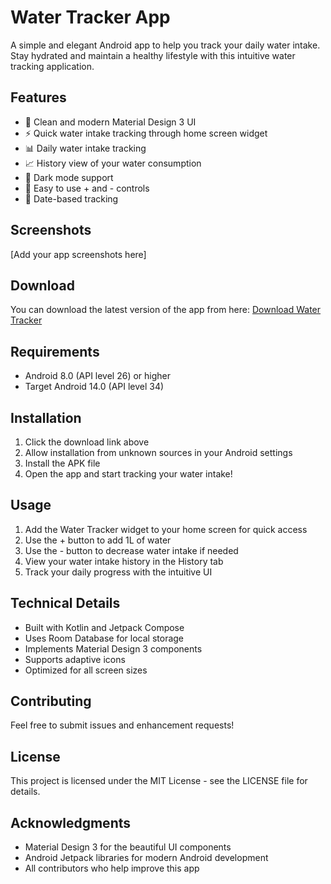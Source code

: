 # Water Tracker App

A simple and elegant Android app to help you track your daily water intake. Stay hydrated and maintain a healthy lifestyle with this intuitive water tracking application.

## Features

- 📱 Clean and modern Material Design 3 UI
- ⚡ Quick water intake tracking through home screen widget
- 📊 Daily water intake tracking
- 📈 History view of your water consumption
- 🌙 Dark mode support
- 🔄 Easy to use + and - controls
- 📅 Date-based tracking

## Screenshots

[Add your app screenshots here]

## Download

You can download the latest version of the app from here:
[Download Water Tracker](https://i.diawi.com/LUMPeU)

## Requirements

- Android 8.0 (API level 26) or higher
- Target Android 14.0 (API level 34)

## Installation

1. Click the download link above
2. Allow installation from unknown sources in your Android settings
3. Install the APK file
4. Open the app and start tracking your water intake!

## Usage

1. Add the Water Tracker widget to your home screen for quick access
2. Use the + button to add 1L of water
3. Use the - button to decrease water intake if needed
4. View your water intake history in the History tab
5. Track your daily progress with the intuitive UI

## Technical Details

- Built with Kotlin and Jetpack Compose
- Uses Room Database for local storage
- Implements Material Design 3 components
- Supports adaptive icons
- Optimized for all screen sizes

## Contributing

Feel free to submit issues and enhancement requests!

## License

This project is licensed under the MIT License - see the LICENSE file for details.

## Acknowledgments

- Material Design 3 for the beautiful UI components
- Android Jetpack libraries for modern Android development
- All contributors who help improve this app 